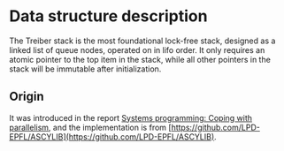 # Data structure description

The Treiber stack is the most foundational lock-free stack, designed as a linked list of queue nodes, operated on in lifo order. It only requires an atomic pointer to the top item in the stack, while all other pointers in the stack will be immutable after initialization.
## Origin

It was introduced in the report [Systems programming: Coping with parallelism](https://dominoweb.draco.res.ibm.com/reports/rj5118.pdf), and the implementation is from [https://github.com/LPD-EPFL/ASCYLIB](https://github.com/LPD-EPFL/ASCYLIB).


